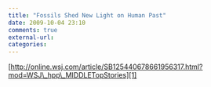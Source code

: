 ```yaml
---
title: "Fossils Shed New Light on Human Past"
date: 2009-10-04 23:10
comments: true
external-url:
categories:
---
```

[http://online.wsj.com/article/SB125440678661956317.html?mod=WSJ\_hpp\_MIDDLETopStories][1]

  [1]: http://online.wsj.com/article/SB125440678661956317.html?mod=WSJ_hpp_MIDDLETopStories
